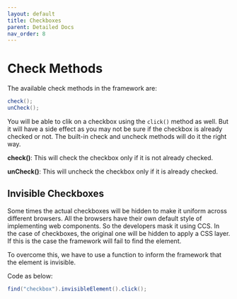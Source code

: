```yaml
---
layout: default
title: Checkboxes
parent: Detailed Docs
nav_order: 8
---
```


# Check Methods

The available check methods in the framework are:

```java
check();
unCheck();
```

You will be able to clik on a checkbox using the `click()` method as well. But it will have a side effect
as you may not be sure if the checkbox is already checked or not. The built-in check and uncheck methods will do
it the right way. 

**check()**:
This will check the checkbox only if it is not already checked. 

**unCheck()**:
This will uncheck the checkbox only if it is already checked.


## Invisible Checkboxes

Some times the actual checkboxes will be hidden to make it uniform across different browsers. 
All the browsers have their own default style of implementing web components. So the developers
mask it using CCS. In the case of checkboxes, the original one will be hidden to apply a CSS layer.
If this is the case the framework will fail to find the element. 

To overcome this, we have to use a function to inform the framework that the element is invisible.

Code as below:

```java
find("checkbox").invisibleElement().click();
```


